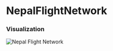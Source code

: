 # NepalFlightNetwork



### Visualization
![Nepal Flight Network](http://i0.wp.com/res.cloudinary.com/rvibek-com-np/image/upload/v1423914262/FlightNetwork_ahrp5v.png?resize=605%2C305)
